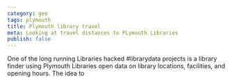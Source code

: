 ```yaml
---
category: geo
tags: plymouth
title: Plymouth library travel
meta: Looking at travel distances to PLymouth Libraries
publish: false
---
```



One of the long running Libraries hacked #librarydata projects is a library finder using Plymouth Libraries open data on library locations, facilities, and opening hours. The idea to 
